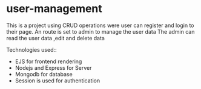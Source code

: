 # user-management

This is a project using CRUD operations were user can register and login to their page.
An route is set to admin to manage the user data
The admin can read the user data ,edit and delete data

Technologies used::
* EJS for frontend rendering
* Nodejs and Express for Server
* Mongodb for database
* Session is used for authentication
